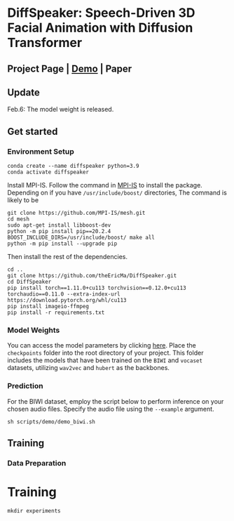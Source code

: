 # DiffSpeaker: Speech-Driven 3D Facial Animation with Diffusion Transformer
## Project Page | [Demo](https://www.youtube.com/watch?v=4-NBygHePk0) | Paper 

## Update
Feb.6: The model weight is released.

## Get started
### Environment Setup
```
conda create --name diffspeaker python=3.9
conda activate diffspeaker
```
Install MPI-IS. Follow the command in [MPI-IS](https://github.com/MPI-IS/mesh) to install the package. Depending on if you have `/usr/include/boost/` directories, The command is likely to be
```
git clone https://github.com/MPI-IS/mesh.git
cd mesh
sudo apt-get install libboost-dev
python -m pip install pip==20.2.4
BOOST_INCLUDE_DIRS=/usr/include/boost/ make all
python -m pip install --upgrade pip
```
Then install the rest of the dependencies.
```
cd ..
git clone https://github.com/theEricMa/DiffSpeaker.git
cd DiffSpeaker
pip install torch==1.11.0+cu113 torchvision==0.12.0+cu113 torchaudio==0.11.0 --extra-index-url https://download.pytorch.org/whl/cu113
pip install imageio-ffmpeg
pip install -r requirements.txt
```
### Model Weights
You can access the model parameters by clicking [here](https://drive.google.com/drive/folders/1PezaNpQHIjyE8UE5YW0jpDPV8jtepxSL?usp=sharing). Place the `checkpoints` folder into the root directory of your project. This folder includes the models that have been trained on the `BIWI` and `vocaset` datasets, utilizing `wav2vec` and `hubert` as the backbones.
### Prediction
For the BIWI dataset, employ the script below to perform inference on your chosen audio files. Specify the audio file using the `--example` argument.
```
sh scripts/demo/demo_biwi.sh
```


## Training
### Data Preparation 

# Training
```
mkdir experiments
```

